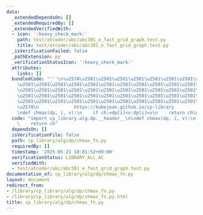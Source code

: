 ```yaml
---
data:
  _extendedDependsOn: []
  _extendedRequiredBy: []
  _extendedVerifiedWith:
  - icon: ':heavy_check_mark:'
    path: test/atcoder/abc/abc301_e_fast_grid_graph.test.py
    title: test/atcoder/abc/abc301_e_fast_grid_graph.test.py
  _isVerificationFailed: false
  _pathExtension: py
  _verificationStatusIcon: ':heavy_check_mark:'
  attributes:
    links: []
  bundledCode: "'''\n\u257A\u2501\u2501\u2501\u2501\u2501\u2501\u2501\u2501\u2501\u2501\
    \u2501\u2501\u2501\u2501\u2501\u2501\u2501\u2501\u2501\u2501\u2501\u2501\u2501\
    \u2501\u2501\u2501\u2501\u2501\u2501\u2501\u2501\u2501\u2501\u2501\u2501\u2501\
    \u2501\u2501\u2501\u2501\u2501\u2501\u2501\u2501\u2501\u2501\u2501\u2501\u2501\
    \u2501\u2501\u2501\u2501\u2501\u2501\u2501\u2501\u2501\u2501\u2501\u2501\u2501\
    \u2578\n             https://kobejean.github.io/cp-library               \n'''\n\
    \ndef chmax(dp, i, v):\n    if ch:=dp[i]<v:dp[i]=v\n    return ch\n"
  code: "import cp_library.alg.dp.__header__\n\ndef chmax(dp, i, v):\n    if ch:=dp[i]<v:dp[i]=v\n\
    \    return ch"
  dependsOn: []
  isVerificationFile: false
  path: cp_library/alg/dp/chmax_fn.py
  requiredBy: []
  timestamp: '2025-05-21 18:01:52+09:00'
  verificationStatus: LIBRARY_ALL_AC
  verifiedWith:
  - test/atcoder/abc/abc301_e_fast_grid_graph.test.py
documentation_of: cp_library/alg/dp/chmax_fn.py
layout: document
redirect_from:
- /library/cp_library/alg/dp/chmax_fn.py
- /library/cp_library/alg/dp/chmax_fn.py.html
title: cp_library/alg/dp/chmax_fn.py
---
```

